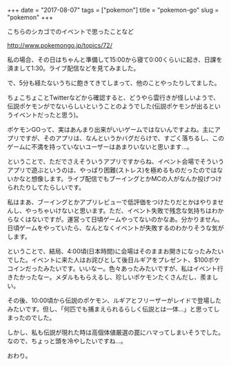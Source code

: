 +++
date = "2017-08-07"
tags = ["pokemon"]
title = "pokemon-go"
slug = "pokemon"
+++

こちらのシカゴでのイベントで思ったことなど

http://www.pokemongo.jp/topics/72/

私の場合、その日はちゃんと準備して15:00から寝て0:00くらいに起き、日課を済まして1:30。ライブ配信などを見てみました。

で、5分も経たないうちに飽きてきてしまって、他のことやったりしてました。

ちょこちょことTwitterなどから確認すると、どうやら雲行きが怪しいようで、伝説ポケモンがでないらしいということのようでした(伝説ポケモンが出るというイベントだったと思う)。

ポケモンGOって、実はあんまり出来がいいゲームではないんですよね。主にアプリですが、そのアプリは、なんというかバグだらけで、すごく落ちるし、このゲームに不満を持っていないユーザーはあまりいないと思います...。

ということで、ただでさえそういうアプリですからね、イベント会場でそういうアプリで遊ぶというのは、やっぱり困難(ストレス)を極めるものだったのではないかなと想像します。ライブ配信でもブーイングとかMCの人がなんか投げつけられたりしてたらしいです。

私はまあ、ブーイングとかアプリレビューで低評価をつけたりだとかはやりませんし、やっちゃいけないと思います。ただ、イベント失敗で残念な気持ちはわからなくはないですが。運営って日頃ゲームやってないのかなあ。分かりません。日頃ゲームをやっていたら、なんとなくイベントが失敗するのわかりそうな気がします。

ということで、結局、4:00頃(日本時間)に会場はそのままお開きになったみたいでした。イベントに来た人はお詫びとして後日ルギアをプレゼント、$100ポケコインだったみたいです。いいなー。色々あったみたいですが、私はイベント行きたかったなー。メダルももらえるし、珍しいポケモンたくさんだし、羨ましい。

その後、10:00頃から伝説のポケモン、ルギアとフリーザーがレイドで登場したみたいです。但し、「何匹でも捕まえられるらしく伝説とは一体...」と思ってしまったのでした。

しかし、私も伝説が現れた時は高個体値厳選の罠にハマってしまいそうでした。なので、ちょっと頭を冷やしたいですね...。

おわり。
